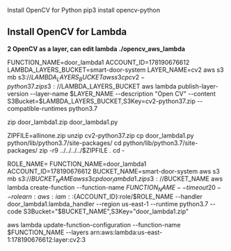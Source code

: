 Install OpenCV for Python
pip3 install opencv-python

## Install OpenCV for Lambda
**2 OpenCV as a layer, can edit lambda**
**./opencv_aws_lambda**

FUNCTION_NAME=door_lambda1
ACCOUNT_ID=178190676612
LAMBDA_LAYERS_BUCKET=smart-door-system
LAYER_NAME=cv2
aws s3 mb s3://$LAMBDA_LAYERS_BUCKET
aws s3 cp cv2-python37.zip s3://$LAMBDA_LAYERS_BUCKET
aws lambda publish-layer-version --layer-name $LAYER_NAME --description "Open CV" --content S3Bucket=$LAMBDA_LAYERS_BUCKET,S3Key=cv2-python37.zip --compatible-runtimes python3.7


zip door_lambda1.zip door_lambda1.py

ZIPFILE=allinone.zip
unzip cv2-python37.zip 
cp door_lambda1.py python/lib/python3.7/site-packages/
cd python/lib/python3.7/site-packages/
zip -r9 ../../../../$ZIPFILE .
cd -

ROLE_NAME=
FUNCTION_NAME=door_lambda1
ACCOUNT_ID=178190676612
BUCKET_NAME=smart-door-system
aws s3 mb s3://$BUCKET_NAME
aws s3 cp door_lambda1.zip s3://$BUCKET_NAME
aws lambda create-function --function-name $FUNCTION_NAME --timeout 20 --role arn:aws:iam::${ACCOUNT_ID}:role/$ROLE_NAME --handler door_lambda1.lambda_handler --region us-east-1 --runtime python3.7  --code S3Bucket="$BUCKET_NAME",S3Key="door_lambda1.zip"

aws lambda update-function-configuration --function-name $FUNCTION_NAME --layers arn:aws:lambda:us-east-1:178190676612:layer:cv2:3